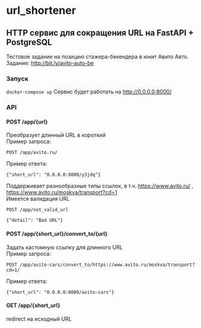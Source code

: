 # url_shortener
## HTTP сервис для сокращения URL на FastAPI + PostgreSQL
Тестовое задание на позицию стажера-бекендера в юнит Авито Авто.  
Задание: http://bit.ly/avito-auto-be
### Запуск
```docker-compose up```
Сервис будет работать на http://0.0.0.0:8000/
### API
#### POST /app/{url}
Преобразует длинный URL в короткий  
Пример запроса:
```
POST /app/avito.ru/
```
Пример ответа:
```
{"short_url": "0.0.0.0:8000/y3jdq"}
```
Поддерживает разнообразные типы ссылок, в т.ч. https://www.avito.ru/ , https://www.avito.ru/moskva/transport?cd=1  
Имеется валидация URL
```
POST /app/not_valid_url
```
```
{"detail": "Bad URL"}
```
#### POST /app/{short_url}/convert_to/{url}
Задать кастомную ссылку для длинного URL  
Пример запроса:
```
POST /app/avito-cars/convert_to/https://www.avito.ru/moskva/transport?cd=1/
```
Пример ответа:
```
{"short_url": "0.0.0.0:8000/avito-cars"}
```
#### GET /app/{short_url}
redirect на исходный URL
